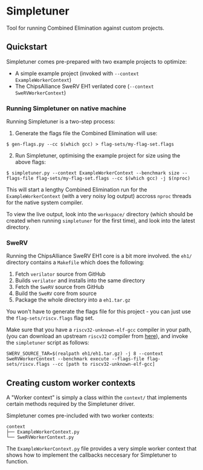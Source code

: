 # Simpletuner
Tool for running Combined Elimination against custom projects.

## Quickstart
Simpletuner comes pre-prepared with two example projects to optimize:

 - A simple example project (invoked with `--context ExampleWorkerContext`)
 - The ChipsAlliance SweRV EH1 verilated core (`--context SweRVWorkerContext`)

### Running Simpletuner on native machine
Running Simpletuner is a two-step process:
1) Generate the flags file the Combined Elimination will use:
```
$ gen-flags.py --cc $(which gcc) > flag-sets/my-flag-set.flags
```
2) Run Simpletuner, optimising the example project for size using the above flags:
```
$ simpletuner.py --context ExampleWorkerContext --benchmark size --flags-file flag-sets/my-flag-set.flags --cc $(which gcc) -j $(nproc)
```
This will start a lengthy Combined Elimination run for the `ExampleWorkerContext` (with a very noisy log output) accross `nproc` threads for the native system compiler.

To view the live output, look into the `workspace/` directory (which should be created when running `simpletuner` for the first time), and look into the latest directory.
 
### SweRV
Running the ChipsAlliance SweRV EH1 core is a bit more involved. the `eh1/` directory contains a `Makefile` which does the following:
1) Fetch `verilator` source from GitHub
2) Builds `verilator` and installs into the same directory
3) Fetch the `SweRV` source from GitHub
4) Build the `SweRV` core from source
5) Package the whole directory into a `eh1.tar.gz`

You won't have to generate the flags file for this project - you can just use the `flag-sets/riscv.flags` flag set.

Make sure that you have a `riscv32-unknown-elf-gcc` compiler in your path, (you can download an upstream `riscv32` compiler from [here](https://www.embecosm.com/resources/tool-chain-downloads/#riscv-stable)), and invoke the `simpletuner` script as follows:
```commandline
SWERV_SOURCE_TAR=$(realpath eh1/eh1.tar.gz) -j 8 --context SweRVWorkerContext --benchmark execute --flags-file flag-sets/riscv.flags --cc [path to riscv32-unknown-elf-gcc]
```

## Creating custom worker contexts

A "Worker context" is simply a class within the `context/` that implements certain methods required by the Simpletuner driver.

Simpletuner comes pre-included with two worker contexts:
```commandline
context
├── ExampleWorkerContext.py
└── SweRVWorkerContext.py
```

The `ExampleWorkerContext.py` file provides a very simple worker context that shows how to implement the callbacks neccesary for Simpletuner to function.
